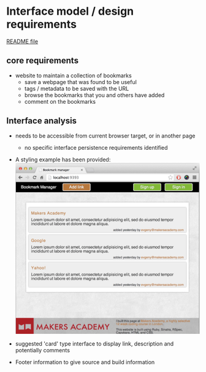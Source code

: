 # Interface model / design requirements

[README file](/README.md)

## core requirements
- website to maintain a collection of bookmarks
  - save a webpage that was found to be useful
  - tags / metadata to be saved with the URL
  - browse the bookmarks that you and others have added
  - comment on the bookmarks

## Interface analysis
- needs to be accessible from current browser target, or in another page
  - no specific interface persistence requirements identified
- A styling example has been provided:
![Manager recommended interface](/public/images/BMInterface.png)

- suggested 'card' type interface to display link, description and potentially comments
- Footer information to give source and build information
